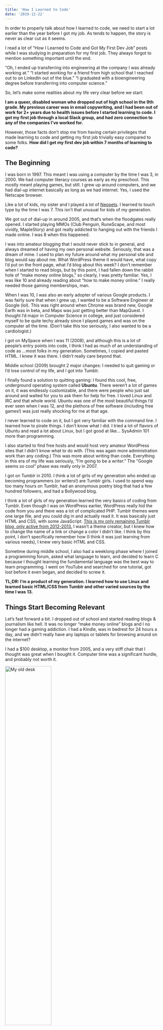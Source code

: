 ```yaml
---
title: 'How I Learned to Code'
date: '2019-12-22'
---
```


In order to properly talk about how I learned to code, we need to start a lot earlier than the year before I got my job. As tends to happen, the story is never as clear cut as it seems.

I read a lot of “How I Learned to Code and Got My First Dev Job” posts while I was studying in preparation for my first job. They always forgot to mention something important until the end.

“Oh, I ended up transferring into engineering at the company I was already working at.” “I started working for a friend from high school that I reached out to on LinkedIn out of the blue.” “I graduated with a bioengineering degree before transferring into computer science.”

So, let’s make some realities about my life very clear before we start: 

**I am a queer, disabled woman who dropped out of high school in the 9th grade. My previous career was in email copywriting, and I had been out of work for 2+ years due to health issues before I started learning to code. I got my first job through a local Slack group, and had zero connection to any of the companies I’ve worked for.**

However, those facts don’t stop me from having certain privileges that made learning to code and getting my first job trivially easy compared to some folks. **How did I get my first dev job within 7 months of learning to code?**

## The Beginning
I was born in 1997. This meant I was using a computer by the time I was 3, in 2000. We had computer literacy courses as early as my preschool. This mostly meant playing games, but still. I grew up around computers, and we had dial-up internet basically as long as we had internet. Yes, I used the Netscape browser.

Like a lot of kids, my sister and I played a lot of [Neopets](http://www.neopets.com/userlookup.phtml?user=radhika13101). I learned to touch type by the time I was 7. This isn’t that unusual for kids of my generation.

We got out of dial-up in around 2005, and that’s when the floodgates really opened. I started playing MMOs (Club Penguin, RuneScape, and most vividly, MapleStory) and got really addicted to hanging out with the friends I made online. I was 8 when this happened.

I was into amateur blogging that I would never stick to in general, and always dreamed of having my own personal website. Seriously, that was a dream of mine. I used to plan my future around what my personal site and blog would say about me. What WordPress theme it would have, what copy I’d put on the front page, what I’d blog about this week? I don’t remember when I started to read blogs, but by this point, I had fallen down the rabbit hole of “make money online blogs,” so clearly, I was pretty familiar. Yes, I was like 10 and already reading about “how to make money online.” I really needed those gaming memberships, man.

When I was 10, I was also an early adopter of various Google products. I was fairly sure that when I grew up, I wanted to be a Software Engineer at Google (lol). This was right around when Chrome was brand new, Google Earth was in beta, and Maps was *just* getting better than MapQuest. I thought I’d major in Computer Science in college, and just considered myself to be quite techy already since I played games and was on the computer all the time. (Don’t take this too seriously, I also wanted to be a cardiologist.)

I got on MySpace when I was 11 (2008), and although this is a lot of people’s entry points into code, I think I had as much of an understanding of code as …most folks in my generation. Sometimes, I copied and pasted HTML. I knew it was there. I didn’t really care beyond that.

Middle school (2009) brought 2 major changes: I needed to quit gaming or I’d lose control of my life, and I got into Tumblr.

I finally found a solution to quitting gaming: I found this cool, free, underground operating system called **Ubuntu**. There weren’t a lot of games on it, it was endlessly customizable, and there were people who just sat around and waited for you to ask them for help for free. I loved Linux and IRC and that whole world. Ubuntu was one of the most beautiful things I’d ever seen when I was 12, and the plethora of free software (including free games!) was just really shocking for me at that age.

I never learned to code on it, but I got very familiar with the command line. I learned how to pirate things. I don’t know what I did. I tried a lot of flavors of Ubuntu and read a lot about Linux, but I got good at like… SysAdmin 101 more than programming.

I also started to find free hosts and would host very amateur WordPress sites that I didn’t know what to do with. (This was again more administration work than any coding.) This was more about writing than code. Everything in this era of my life was seriously, “I’m going to be a writer.” The “Google seems so cool” phase was really only in 2007.

I got on Tumblr in 2010. I think a lot of girls of my generation who ended up becoming programmers (or writers!) are Tumblr girls. I used to spend way too many hours on Tumblr, had an anonymous poetry blog that had a few hundred followers, and had a Bollywood blog.

I think a lot of girls of my generation learned the very basics of coding from Tumblr. Even though I was on WordPress earlier, WordPress really hid the code from you and there was a lot of complicated PHP.  Tumblr themes were one large file, and you could dig in and actually read it. It was basically just HTML and CSS, with some JavaScript. [This is my only remaining Tumblr blog, only active from 2012-2013.](https://dhunki.tumblr.com/) I wasn’t a theme creator, but I knew how to change the name of a link or change a color I didn’t like. I think by this point, I don’t specifically remember how (I think it was just learning from various needs), I knew very basic HTML and CSS.

Sometime during middle school, I also had a weeklong phase where I joined a programming forum, asked what language to learn, and decided to learn C because I thought learning the fundamental language was the best way to learn programming. I went on YouTube and searched for one tutorial, got lost before it even began, and decided to screw it.

**TL;DR: I’m a product of my generation. I learned how to use Linux and learned basic HTML/CSS from Tumblr and other varied sources by the time I was 13.**

## Things Start Becoming Relevant
Let’s fast forward a bit. I dropped out of school and started reading blogs & journalism like hell. It was no longer “make money online” blogs and I no longer had a gaming addiction. I had a Kindle, was in bedrest for 24 hours a day, and we didn’t really have any laptops or tablets for browsing around on the internet?

I had a $100 desktop, a monitor from 2005, and a very stiff chair that I thought was great when I bought it. Computer time was a significant hurdle,  and probably not worth it.

<img src="https://i.imgur.com/d9gjK5b.jpg" alt="My old desk" style="width: 55%; height: auto;">

I got really into minimalism and self-development. (This is relevant, trust me.) I thought it would fix all my ails with GTD and mindfulness. (Who doesn’t have a phase like this?) This manifested in a specific focus on productivity and learning. [I know a lot about this stuff.](https://www.quora.com/How-do-I-more-effectively-recall-what-I-read-I-can-read-for-an-hour-and-then-I-try-to-recall-information-and-I-cant-remember-anything-What-is-wrong-with-my-studying-How-can-I-improve-my-memory/answer/Radhika-Morabia)

I started to read more about tech when the Aaron Swartz died and the PRISM stuff became more public. I still always considered myself to be fairly techy, and the decentralized web and anti-tracking really aligned with my penchant for piracy and Linux. I started reading HackerNews  ([I apparently joined when I was 15](https://news.ycombinator.com/user?id=rmorabia)) and got into TOR, encryption stuff like GPG, and extremely light hacking.

When all this happened, I *really* felt technical. I felt like I was part of a revolution in the fight for the real internet I grew up in vs. the internet that the monopolies had brought upon us. I didn’t want to major in CS in college. I actually considered myself a math person first, and I was fairly sure I would go to college and major in Statistics at this time. I think I wanted to become an Actuary or a Data Scientist (which I know is code now, but math code felt different than code-code).

I kinda sorta tried to learn to code around this time. I had Sublime Code downloaded. I tried [Codecademy](https://codecademy.com) a million different times. It was just an aimless exercise, though. There was no goal at the end, so I took away nothing from this. I just wanted to learn to code because I was already involved in Linux and the decentralized web.

The minimalism writers evolved, some writers defected from the cult and started writing about different things. One in particular, [Ev Bogue](http://evbogue.com) started writing about decentralized tech and JavaScript. He encouraged folks to not hide behind anonymous names and to post stuff on our own personal websites so we wouldn’t have censorship. This (ands some other reading) was a flashpoint for me. I wanted my own personal website.

I was 16 and I finally got a [domain name](http://web.archive.org/web/20130923224059/http://www.rmorabia.com/). I remember it cost $3. I bullshitted an explanation to my dad about how it would help me study more and my dream since I was a kid finally came true. I used my sister’s .edu email address to get a year of free hosting as part of a promotion.

This again felt like a gateway to writing more than programming. I joined GitHub around this time to contribute something very small to a WordPress theme that my friend was making so I could use it on my own site.

Ev sold books about Node and HTML/CSS. I emailed him one day and made my case for a free copy of the HTML/CSS book. He gave it to me. (This worked more often than you would think? People love ambitious kids.)

This was about 9 months after I had started blogging. I needed free hosting soon, and WordPress felt constricting. I admired websites like [Gwern](http://gwern.net), RMS (I won’t link it, y’all know it), and [Scaruffi](http://scaruffi.com). I wanted to be a prolific personal writer and activist with an ugly website and profound words. Those websites were definitely not built on WordPress.

I also had learned how to write in emacs sometime around this time. I was using mutt as my email client and started to explore harder forms of Linux like Arch.

So, in my new embrace of digital minimalism and a sense of activism, I was going to build my website on GitHub Pages since it had free hosting. This took weeks and I didn’t understand you could build grids outside of a CSS framework, but I learned to use Jekyll, Liquid, Markdown, and fairly intermediate HTML and CSS. [What came out of that was fairly minimalist in design, but _felt_ pretty advanced.](http://web.archive.org/web/20140612191408/http://rmorabia.com:80/)

I really enjoyed the process of building this, and now that I was nearing 17, I was thinking about my career again. I thought I’d pursue web development. Bootcamps had started to make some traction (this was 2014), and I knew I wasn’t going to be able to go to college, so I considered that I’d learn to code for a year, then attend a bootcamp when I turned 18, and I’d get a job.

After HTML/CSS, I got stuck at the same place I had before. The most recommended free way to learn JavaScript at the time was the first edition of [Eloquent JavaScript](https://eloquentjavascript.net/). I never got past the introduction, so I became a writer again. I was still missing any sense of a roadmap to learning this stuff, and I didn’t care enough to make my own.

*Sidenote: If you recommend Eloquent JavaScript to people who have never coded before, you are a psychopath.*

I think things might have been different if I had gotten a Treehouse subscription, but it didn’t matter anyway. Something that I had started to realize is that **programmers are sexists**. HackerNews was my main entry point into the world of programming, and I felt extremely left out. I knew I was technical, but I really didn’t like programming communities, and no one cultivated the obvious talent I had considering my interest in Linux and tech. I didn’t know anyone in tech who was like me… at all. I only knew abled, college-attending white men who all loved their computers more than real life.

I was reading a lot about the sexual harassment cases at startups around this time (remember when GitHub was a startup and TPW and his wife were terrible people and he still got another startup that no one cares about? Good times.) and I just… I didn’t want to be in tech. _I still don’t._

I was doing great in my career as a writer. While I was still underage, I was having clients send money to my sister’s PayPal account since I couldn’t legally receive money. (I don’t think they knew I was 16/17.)

## The Story You All Wanted To Know
My writing career didn’t last very long because my second disability hit and I suffered major cognitive loss this time. For 2 of the 3 years, I didn’t think I’d ever be functional again. When I finally recovered from the disability, I couldn’t read children’s books, let alone learn a whole new skillset for a whole new career.

When I had considered that maybe I would be functional again, I knew exactly what I wanted out of a career: something I could get into without any degree that had health insurance. There were two clear options: IT and programming.

I don’t remember why I decided to go with programming in the end. I remember I debated it for a long time. It just might have been the gender breakdown, honestly. I knew tech was sexist, but IT seemed particularly sexist.

The programming community had changed a lot from 2014 to 2018. I joined a wonderful Slack called [CodeBuddies](https://codebuddies.org) which is the #1 reason I have survived in tech. People were helpful, nice, and there were a bunch of diverse folks! I could be myself and a programmer like all of my new friends.

[FreeCodeCamp](https://freecodecamp.org) had also burst onto the scene as a way better version of Codecademy. I never got too deeply into learning via the platform, but I followed the map to guide my own path to job-readiness.

I was a lot different, and the world of programming was a lot different. I had a few distinct advantages: 

* I knew a lot about learning theory and how to teach yourself the skills for a new career.
* I was fairly technical, and even though the extent of my coding knowledge was just HTML and CSS, I knew it couldn’t be harder than installing Arch from scratch.
* I had years of experience with reading technical documentation since I knew so much about Linux.
* I knew how marketing works, so I knew I could market myself into getting my first job.

### Why didn’t I just attend a bootcamp?

Bootcamps were definitely in the mainstream by 2018. I only know one other American who learned to code around the same time as me and is self-taught ([Tae’lur Alexis](https://twitter.com/TaelurAlexis)).

There were two main reasons why I didn’t attend a bootcamp:

1. I saw zero support for disabled folks. 
2. I thought they seemed like a waste of money.

I knew I was disabled, and I knew there would be days (or even weeks!) when I couldn’t code. I thought it would take me longer than bootcamp folks to get my first job because of this choice, but I knew I wanted to do this on my own terms. (It’s worth noting that in the end I got a job faster than most bootcamp folks I know and have heard of.)

Secondly, I knew why I would’ve attended a bootcamp 5 years ago. The resources just weren’t there unless you learned to code from books. Most video courses only covered the basics back then. Udemy was brand new, FreeCodeCamp didn’t exist, GitHub wasn’t awash with awesome lists. It really felt like a way into locked off knowledge in those days.

In 2018, changing careers into coding had become mainstream. There were more resources than anyone knew what to do with. People could choose resources based on their learning styles. That seemed way more luxurious than a constricted bootcamp not letting you slow down and understand things.

So, I knew I was going to be self-taught. **How did I go about that?**

I knew I needed a roadmap. I read and tried a million, none of them really worked (so I won’t link them), but they all had commonalities about what I had to learn, just different ideas of _how_ I should learn them. Again, there were so many free or cheap resources in 2018, the only excuse for not being able to learn to code is something in yourself.

It’s hard to explain the day-to-day reality of this learning process. The skill of learning and listening to myself while learning was something I had learned the hard way years ago. 

I knew to break things up into chunks, because if my todo list just said, “Read this book,” I wouldn’t know the stopping point, so I’d never read it. I knew to reflect on what I had learned that day so that I could keep it in my brain. I knew to stop and make projects every so often so that I wouldn’t fall into the tutorial trap. I knew to ask for feedback (from Codebuddies) on my projects so that professionals could tell me where I was lacking.

**Because of years of build-up in skills adjacent to coding, learning to code was relatively easy for me.**

Of course, I struggled with it like everyone else. But, I never doubted that I couldn’t learn something in particular. I would chastise myself for moving too slowly, or struggling with a specific problem in a project. But, it was never something fundamental that I couldn’t overcome in a few days.

In fact, the extremely step-by-step nature of coding was one of the easiest things I’ve ever learned. There’s abundant information about foundational skills you need before learning something in particular, there’s constant feedback loops, and it’s extremely explicit. Compare that with learning copywriting, which doesn’t give you glaring error messages when you are failing completely. There are no logs in writing.

Remember, I had lost a lot of cognitive ability over the past few years. I could still barely read books without my eyes wandering. But, I could read code. I could watch videos about coding. **Learning to code just needed discipline, not raw intelligence.**

(Note: This isn’t to say that professional programming gets very abstract very fast and requires a lot of cognition. It’s just that the core act of becoming a literate programmer, before you’re solving real-world problems of scale and teams and timezones doesn’t require you to be particularly intelligent, just diligent.)

As a marketer, I knew I needed to stand out amongst the droves of bootcamp and CS grads. I knew I had to lean into my strength, writing and self-documentation. So, I decided that I would blog about what I was learning every single day.

I knew I wasn’t going to be able to make projects every day, and that in particular, my projects weren’t going to be impressive. But, I knew that no one could deny the commitment of writing detailed notes (only for myself) about what I was learning every single day.

I focused a lot on my portfolio as well. Here’s the evolution over time:

[This was one of the first days that I knew I was going down this path. Notice the Log link.](http://web.archive.org/web/20171210073112/http://rmorabia.com/)

[This was how my portfolio looked until I got a job. I focused on keeping it simple, approachable, and mobile-friendly.](http://web.archive.org/web/20180221054058/https://rmorabia.com/)

[Here is a link to every single blog post I wrote.](https://github.com/rmorabia/rmorabia.github.io/tree/7af140f56d4241f3412fffd8c7f5ac0a744d0c16/_posts)

**If you’re looking for the exact resources I used to learn to code, dive through my blog posts. They don’t hide anything.**

If that’s too long for you, I made a [small repo listing resources I used to learn things](https://github.com/rmorabia/what-i-learned). This really misses a lot of context, though.

One of the best things I did was learn vanilla JavaScript very well before learning React. I think I’ve forgotten most of it by now since I’ve used frameworks professionally for so long, but it was useful because my first dev job actually ended up being in Vue. Learning vanilla JavaScript first made the transition to Vue easier.

I don’t know if I recommend that path to everyone, since again, I feel I’ve forgotten it all by now. It worked out for me, though.

One other thing that worked out quite well compared to bootcamps is that I was definitely specialized in front-end development. I really didn’t know anything beyond the surface level of back-end programming by the time I got my first job. I had spent the 7 months becoming really good at HTML/CSS, JavaScript, and React — and I knew I was better at the front-end than most bootcamp grads. I could grow into full-stack later (and I did).

I specialized to get my first job, and am now generalizing now that I’m in a safer place to explore. [I’d rather be good at a few things than mediocre at a lot of things.](https://dev.to/rmorabia/the-anti-workaholic-s-guide-to-getting-ahead-16el)

I had a perfect setup to really become a self-taught success story (which I consider myself to be):

1. I had a map of what I needed to learn. (Thanks for this mainly goes to FreeCodeCamp’s map.)
2. I had a day-to-day strategy for how I was going to learn. (Thanks to this mainly goes to blogs about learning like [Scott Young’s](https://www.scotthyoung.com/)).
3. I had a support system and feedback loop that didn’t make the journey feel isolated. (Thanks for this goes entirely to CodeBuddies.)
4. I had a plethora of free and cheap resources at my fingertips. (Thanks to this goes to the state of the internet in 2018? This was mostly Udemy, though.)

By the time that I had gotten my first job, I think I spent about $100 on resources. Compare that to a $10-20k bootcamp.

I also spent around $400 upgrading my hardware that year. I got a new $100 refurbished PC from eBay and a new $100 wide monitor since the only monitor we had was the one from 2005. I also bought a $200 Chromebook because I was worried about being a developer with only a desktop.

Seriously, that’s it. **I spent $500 learning to code, including all the hardware I bought that year.**

I think it’s important to note that I did this all myself. I found CodeBuddies myself, I made sure I was a regular member who asked good questions and participated beyond asking for help. I built my blog and portfolio myself, no one was sitting next to me telling me how to do all this. Of course, I had a lot of support from the folks at CodeBuddies and the folks that had blogged and everything before me, but the direction was from me. Hopefully that makes sense.

In fact, my family didn’t believe I could do it myself and wanted me to go to a bootcamp with an ISA.

I also did all this fresh off of a terrible disability, on relatively cheap hardware, and with extremely spotty wifi that would often be down for hours a day. 

Learning to code is a merit-based activity, even if the tech industry itself isn’t. One of the reasons that I haven’t shared this story yet is because I don’t want this message to get misconstrued.

I had financial privilege to grow up with a computer and be able to devote myself fully into learning to code when the time came. I had a buildup of skills that made this time just the buildup of a decade of inevitability. But, I also had the most harrowing story of anyone I know. I don’t know anyone who had more looming external obstacles in their way. Both my advantages and disadvantages can be held in balance.

## The First Job Interviews
I got my first interview in April of 2018, 4 months after I had started learning to code. It was for a secret apprenticeship program that a company someone I knew. I knew this person from general programming networking online, this was not someone I knew outside of programmer communities.

I really wasn’t ready, but I was encouraged to apply, so I went through with it. Job interview processes are around 6 weeks, so I still continued to learn during this time. I was about the time in my journey where I felt like I was quite good at vanilla JavaScript and was mediocre at React. I didn’t know anything about the back-end yet.

_Sidenote: I only started learning back-end programming well, and specifically Node.js, at my current job, nearly 2 years after I started programming. My last job didn’t have a back-end. I really only knew the basics up until now._

The process was fairly friendly, and I was a finalist. I hated that I had to speak about my marketing past because it made me feel bring up things that happened long before my last disability, but I knew that I’d be able to take marketing off my resume eventually and pretend I was never a marketer.

This was the exact process:
* Talk with a recruiter
* Take-home exercise ([Here’s that repo](https://github.com/rmorabia/coolpics))
* Final longer-form interviews with a few engineers and a few non-technical folks and the CEO

I got to the finals, although I don’t think they were too impressed with my take-home. I don’t think I was supposed to use the amount of libraries I did. But, I wouldn’t have known how to implement what they were asking for without libraries at the time. Even now, it’d be a hacky solution. But, I didn’t well enough to get through, so whatever.

I lost out to someone with more back-end experience than me. Today, I looked up who actually got the role, and it was someone who had previously had software engineering internships, so of course I wasn’t going to get this job.

But, they did like me, and I got to the finals before I even felt ready to apply for a role, so it was a huge confidence booster. I also felt that I had lost because I wasn’t local. It’s important to note that everyone liked my blog and brought it up.

Within weeks of my rejection, I had moved to Rochester, NY. I knew there was still a few months until I was ready to get a job, but I wanted to make local connections first so that when I asked for a favor, people knew and trusted me.

Why Rochester? My best friend lives there. We both knew I wasn’t going to get a job in LA. I wanted to move somewhere I knew someone (this would be my first time being alone after recovering from my disability, so this really was more of a personal decision), and she said that there was this technical university called RIT there, so there must be jobs.

She was right. I landed there, and I was employed within 2 weeks. (I just double checked this — I moved to Rochester on June 9th, and I know I started at my job on June 25th, the day after my 21st birthday. Wow.)

I spent a bit of time settling in, but I told my family that I was going to Rochester to look for a job. That meant my grandmother was calling me every few days and asking about how it was going. I joined the local Slack groups and meetups. I kept an eye on the job postings, but I didn’t take it too seriously. I really wasn’t ready.

[Kristen](https://twitter.com/KR1573N) posted about a Vue & JavaScript job in our local GDI slack. I had a question about it, so I asked, and she put me in touch with the company. I was on the phone with them by the next day, I had no idea I was being interviewed because I really didn’t… want the job, I just had questions? They liked me on the phone, so I was called into a final interview.

I had some qualms about the company, but that’s irrelevant to the scope of this post because we all knew that I would take the first offer I would get. The final interview was an onsite where I spoke with the CEO and COO, and then sat down with their lead developer as he walked through the codebase. He had seen my portfolio and was also impressed by the blog and the projects. Walking through the codebase with him was more about testing how quickly I understood things, the sorts of questions I asked, and my communication style.

I got a verbal offer on my way out, and a formal written offer within a few days. By the time I met Kristen in person the next week, she had already been responsible for one of the greatest wins of my life. She was also extremely valuable in my decision to quit that job the next year, but that’s a different story.

So yes, I got my first developer job within 7 months of learning to code, and on my second interview. I don’t know what to say about this. Part of it is luck, part of it was making very deliberate choices.

Yes, I was technically advanced and could code like a lot of other folks, on a faster timeline than most self-taught folks because of years of learning how to learn. But, I also made very deliberate choices in regards to my branding and networking. I moved myself across the country because I knew that LA would be too competitive.

That’s about it! Lateral strides come through a mix of deliberate choices and luck. You set yourself up for luck, and I had set myself in the best possible way that I could given the myriad of factors I couldn’t control. 

**Since there’s so many factors we can’t control, I strive to be the absolute best in the factors I can control.**

I had one of the most harrowing stories I know coming into learning to code, but I also had a viral Medium-friendly title by the end. I’ve never spoken about this in full before because I hate the way people could misconstrue both of those truths. Hopefully the fact that I have written 5000 words explaining how this is so _so_ much more than a catchy title has helped clear up room for misinterpretation.

I’ll leave you with a podcast I recorded with CodeBuddies about my journey into tech: [How a Self-Taught Developer Landed a Software Engineering Job in 6 Months](https://www.youtube.com/watch?v=opBSMAHM5Vc).

Thanks for reading! I’m choosing to only keep this on my own blog and not cross-posting it anywhere. So, if you’d like to share, please just link back to this post.

